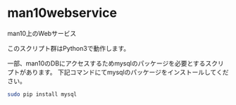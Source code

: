# man10webservice
man10上のWebサービス

このスクリプト群はPython3で動作します。

一部、man10のDBにアクセスするためmysqlのパッケージを必要とするスクリプトがあります。
下記コマンドにてmysqlのパッケージをインストールしてください。

```bash
sudo pip install mysql
```
